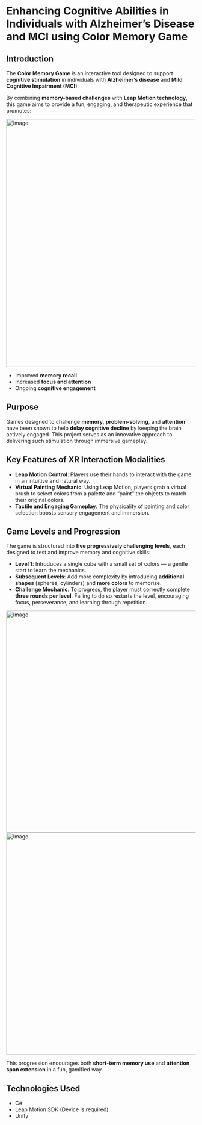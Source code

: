 # Enhancing Cognitive Abilities in Individuals with Alzheimer’s Disease and MCI using Color Memory Game

## Introduction

The **Color Memory Game** is an interactive tool designed to support **cognitive stimulation** in individuals with **Alzheimer’s disease** and **Mild Cognitive Impairment (MCI)**.

By combining **memory-based challenges** with **Leap Motion technology**, this game aims to provide a fun, engaging, and therapeutic experience that promotes:

<img width="659" alt="Image" src="https://github.com/user-attachments/assets/aa9a3bd2-c4c0-4f72-bbaf-9eb514e9392c" />

- Improved **memory recall**
- Increased **focus and attention**
- Ongoing **cognitive engagement**

  

##  Purpose

Games designed to challenge **memory**, **problem-solving**, and **attention** have been shown to help **delay cognitive decline** by keeping the brain actively engaged. This project serves as an innovative approach to delivering such stimulation through immersive gameplay.

##  Key Features of XR Interaction Modalities

-  **Leap Motion Control**: Players use their hands to interact with the game in an intuitive and natural way.
-  **Virtual Painting Mechanic**: Using Leap Motion, players grab a virtual brush to select colors from a palette and “paint” the objects to match their original colors.
-  **Tactile and Engaging Gameplay**: The physicality of painting and color selection boosts sensory engagement and immersion.

##  Game Levels and Progression

The game is structured into **five progressively challenging levels**, each designed to test and improve memory and cognitive skills:

- **Level 1**: Introduces a single cube with a small set of colors — a gentle start to learn the mechanics.
- **Subsequent Levels**: Add more complexity by introducing **additional shapes** (spheres, cylinders) and **more colors** to memorize.
- **Challenge Mechanic**: To progress, the player must correctly complete **three rounds per level**. Failing to do so restarts the level, encouraging focus, perseverance, and learning through repetition.
  

<img width="590" alt="Image" src="https://github.com/user-attachments/assets/d1a48fa9-7894-401e-b2b0-34764b2167cc" />
<img width="590" alt="Image" src="https://github.com/user-attachments/assets/000e2ddb-0e5c-4d86-add7-1386c2a5d21a" />

This progression encourages both **short-term memory use** and **attention span extension** in a fun, gamified way.

##  Technologies Used

- C#
- Leap Motion SDK (Device is required)
- Unity

